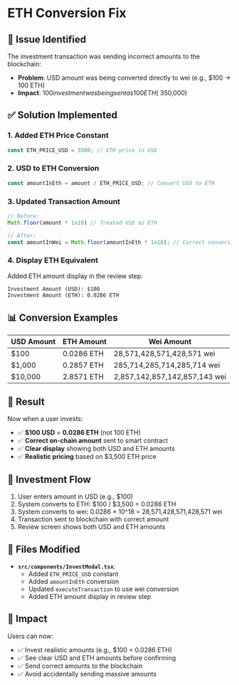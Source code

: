# ETH Conversion Fix

## 🐛 Issue Identified

The investment transaction was sending incorrect amounts to the blockchain:
- **Problem**: USD amount was being converted directly to wei (e.g., $100 → 100 ETH)
- **Impact**: $100 investment was being sent as 100 ETH (~$350,000)

## ✅ Solution Implemented

### 1. Added ETH Price Constant
```typescript
const ETH_PRICE_USD = 3500; // ETH price in USD
```

### 2. USD to ETH Conversion
```typescript
const amountInEth = amount / ETH_PRICE_USD; // Convert USD to ETH
```

### 3. Updated Transaction Amount
```typescript
// Before:
Math.floor(amount * 1e18) // Treated USD as ETH

// After:
const amountInWei = Math.floor(amountInEth * 1e18); // Correct conversion
```

### 4. Display ETH Equivalent
Added ETH amount display in the review step:
```
Investment Amount (USD): $100
Investment Amount (ETH): 0.0286 ETH
```

## 📊 Conversion Examples

| USD Amount | ETH Amount | Wei Amount |
|-----------|-----------|------------|
| $100 | 0.0286 ETH | 28,571,428,571,428,571 wei |
| $1,000 | 0.2857 ETH | 285,714,285,714,285,714 wei |
| $10,000 | 2.8571 ETH | 2,857,142,857,142,857,143 wei |

## 🎯 Result

Now when a user invests:
- ✅ **$100 USD** = **0.0286 ETH** (not 100 ETH)
- ✅ **Correct on-chain amount** sent to smart contract
- ✅ **Clear display** showing both USD and ETH amounts
- ✅ **Realistic pricing** based on $3,500 ETH price

## 🔄 Investment Flow

1. User enters amount in USD (e.g., $100)
2. System converts to ETH: $100 / $3,500 = 0.0286 ETH
3. System converts to wei: 0.0286 × 10^18 = 28,571,428,571,428,571 wei
4. Transaction sent to blockchain with correct amount
5. Review screen shows both USD and ETH amounts

## 📝 Files Modified

- **`src/components/InvestModal.tsx`**:
  - Added `ETH_PRICE_USD` constant
  - Added `amountInEth` conversion
  - Updated `executeTransaction` to use wei conversion
  - Added ETH amount display in review step

## 🎉 Impact

Users can now:
- ✅ Invest realistic amounts (e.g., $100 = 0.0286 ETH)
- ✅ See clear USD and ETH amounts before confirming
- ✅ Send correct amounts to the blockchain
- ✅ Avoid accidentally sending massive amounts
